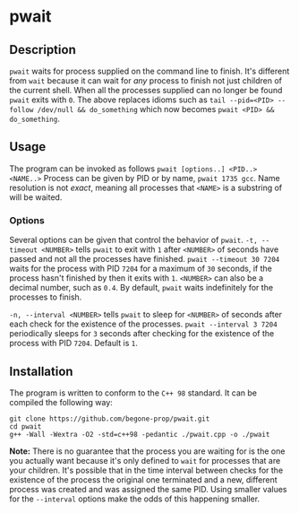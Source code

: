 # pwait

## Description
`pwait` waits for process supplied on the command line to finish. It's
different from `wait` because it can wait for *any* process to finish not just
children of the current shell. When all the processes supplied can no longer be
found `pwait` exits with `0`.
The above replaces idioms such as `tail --pid=<PID> --follow /dev/null && do_something`
which now becomes `pwait <PID> && do_something`.

## Usage
The program can be invoked as follows `pwait [options..] <PID..> <NAME..>`
Process can be given by PID or by name, `pwait 1735 gcc`. Name resolution is
not *exact*, meaning all processes that `<NAME>` is a substring of will be waited.

### Options
Several options can be given that control the behavior of `pwait`.
`-t, --timeout <NUMBER>` tells `pwait` to exit with `1` after `<NUMBER>` of
seconds have passed and not all the processes have finished.
`pwait --timeout 30 7204` waits for the process with PID `7204` for a
maximum of `30` seconds, if the process hasn't finished by then it exits
with `1`. `<NUMBER>` can also be a decimal number, such as `0.4`. By default,
`pwait` waits indefinitely for the processes to finish.

`-n, --interval <NUMBER>` tells `pwait` to sleep for `<NUMBER>` of seconds
after each check for the existence of the processes.
`pwait --interval 3 7204` periodically sleeps for `3` seconds after checking
for the existence of the process with PID `7204`. Default is `1`.

## Installation
The program is written to conform to the `C++ 98` standard.
It can be compiled the following way:

```
git clone https://github.com/begone-prop/pwait.git
cd pwait
g++ -Wall -Wextra -O2 -std=c++98 -pedantic ./pwait.cpp -o ./pwait
```

**Note:** There is no guarantee that the process you are waiting for is the one
you actually want because it's only defined to `wait` for processes that are
your children. It's possible that in the time interval between checks for the
existence of the process the original one terminated and a new, different
process was created and was assigned the same PID. Using smaller values for the
`--interval` options make the odds of this happening smaller.
